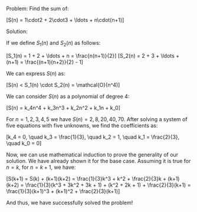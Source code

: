 Problem: Find the sum of:

\[S(n) = 1\cdot2 + 2\cdot3 + \ldots + n\cdot(n+1)\]

Solution:

If we define $S_1(n)$ and $S_2(n)$ as follows:

\[S_1(n) = 1 + 2 + \ldots + n = \frac{n(n+1)}{2}\]
\[S_2(n) = 2 + 3 + \ldots + (n+1) = \frac{(n+1)(n+2)}{2} - 1\]

We can express $S(n)$ as:

\[S(n) < S_1(n) \cdot S_2(n) = \mathcal{O}(n^4)\]

We can consider $S(n)$ as a polynomial of degree 4:

\[S(n) = k_4n^4 + k_3n^3 + k_2n^2 + k_1n + k_0\]

For $n = 1, 2, 3, 4, 5$ we have $S(n)=2,8,20,40,70$. After solving a system of five equations with five unknowns, 
we find the coefficients as:

\[k_4 = 0, \quad k_3 = \frac{1}{3}, \quad k_2 = 1, \quad k_1 = \frac{2}{3}, \quad k_0 = 0\]

Now, we can use mathematical induction to prove the generality of our solution. We have already shown it for 
the base case. Assuming it is true for $n = k$, for $n = k + 1$, we have:

\[S(k+1) = S(k) + (k+1)(k+2) = \frac{1}{3}k^3 + k^2 + \frac{2}{3}k + (k+1)(k+2) = \frac{1}{3}(k^3 + 3k^2 + 3k + 1) + (k^2 + 2k + 1) + \frac{2}{3}(k+1) = \frac{1}{3}(k+1)^3 + (k+1)^2 + \frac{2}{3}(k+1)\]

And thus, we have successfully solved the problem!
